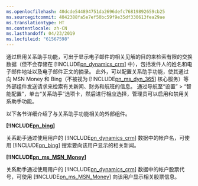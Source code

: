 ```yaml
---
ms.openlocfilehash: 40dcde544894751da2696defc76819892659cb25
ms.sourcegitcommit: 4042388fa5e7ef50bc59f9e35df330613fea29ae
ms.translationtype: HT
ms.contentlocale: zh-CN
ms.lasthandoff: 04/23/2019
ms.locfileid: "61567598"
---
```

通过启用关系助手功能，可出于显示电子邮件的相关见解的目的来检索有限的交换数据（但不会存储在 [!INCLUDE[pn_dynamics_crm](pn-dynamics-crm.md)] 中），包括发件人的姓名和电子邮件地址以及电子邮件正文的摘录。 此外，可以配置关系助手功能，使其通过向 MSN Money 和 Bing（不被视为 [!INCLUDE[pn_ms_dyn_365](pn-ms-dyn-365.md)] 核心服务）等外部组件发送请求来检索有关新闻、财务和航班的信息。 通过导航至“设置” > “智能配置”，单击“关系助手”选项卡，然后进行相应选择，管理员可以启用和禁用关系助手功能。  
  
 以下各节详细介绍了与关系助手功能相关的外部组件。  
  
 **[!INCLUDE[pn_bing](pn-bing.md)]**  
  
 关系助手通过使用用户的 [!INCLUDE[pn_dynamics_crm](pn-dynamics-crm.md)] 数据中的帐户名，可使用 [!INCLUDE[pn_bing](pn-bing.md)] 搜索要向该用户显示的相关新闻。  
  
 **[!INCLUDE[pn_ms_MSN_Money](pn-ms-msn-money.md)]**  
  
 关系助手通过使用用户的 [!INCLUDE[pn_dynamics_crm](pn-dynamics-crm.md)] 数据中的帐户股票代号，可使用 [!INCLUDE[pn_ms_MSN_Money](pn-ms-msn-money.md)] 向该用户显示相关股票信息。